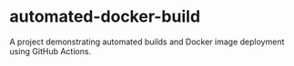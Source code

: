 # automated-docker-build
A project demonstrating automated builds and Docker image deployment using GitHub Actions.
<!-- Trigger GitHub Actions -->

